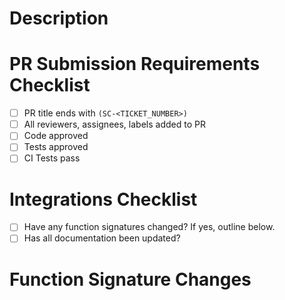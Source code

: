 # Description

# PR Submission Requirements Checklist

- [ ] PR title ends with `(SC-<TICKET_NUMBER>)`
- [ ] All reviewers, assignees, labels added to PR
- [ ] Code approved
- [ ] Tests approved
- [ ] CI Tests pass

# Integrations Checklist

- [ ] Have any function signatures changed? If yes, outline below.
- [ ] Has all documentation been updated?

# Function Signature Changes

